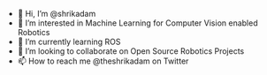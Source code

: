 - 👋 Hi, I’m @shrikadam
- 👀 I’m interested in Machine Learning for Computer Vision enabled Robotics
- 🌱 I’m currently learning ROS
- 💞️ I’m looking to collaborate on Open Source Robotics Projects
- 📫 How to reach me @theshrikadam on Twitter

<!---
shrikadam/shrikadam is a ✨ special ✨ repository because its `README.md` (this file) appears on your GitHub profile.
You can click the Preview link to take a look at your changes.
--->
